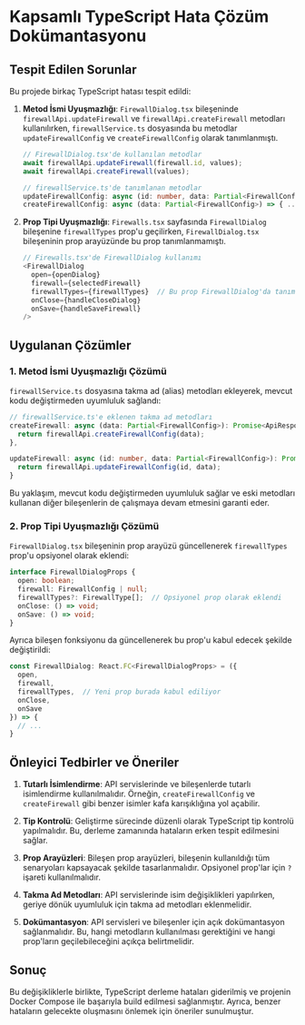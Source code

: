 # Kapsamlı TypeScript Hata Çözüm Dokümantasyonu

## Tespit Edilen Sorunlar

Bu projede birkaç TypeScript hatası tespit edildi:

1. **Metod İsmi Uyuşmazlığı**: `FirewallDialog.tsx` bileşeninde `firewallApi.updateFirewall` ve `firewallApi.createFirewall` metodları kullanılırken, `firewallService.ts` dosyasında bu metodlar `updateFirewallConfig` ve `createFirewallConfig` olarak tanımlanmıştı.

   ```typescript
   // FirewallDialog.tsx'de kullanılan metodlar
   await firewallApi.updateFirewall(firewall.id, values);
   await firewallApi.createFirewall(values);
   
   // firewallService.ts'de tanımlanan metodlar
   updateFirewallConfig: async (id: number, data: Partial<FirewallConfig>) => { ... }
   createFirewallConfig: async (data: Partial<FirewallConfig>) => { ... }
   ```

2. **Prop Tipi Uyuşmazlığı**: `Firewalls.tsx` sayfasında `FirewallDialog` bileşenine `firewallTypes` prop'u geçilirken, `FirewallDialog.tsx` bileşeninin prop arayüzünde bu prop tanımlanmamıştı.

   ```typescript
   // Firewalls.tsx'de FirewallDialog kullanımı
   <FirewallDialog
     open={openDialog}
     firewall={selectedFirewall}
     firewallTypes={firewallTypes}  // Bu prop FirewallDialog'da tanımlanmamıştı
     onClose={handleCloseDialog}
     onSave={handleSaveFirewall}
   />
   ```

## Uygulanan Çözümler

### 1. Metod İsmi Uyuşmazlığı Çözümü

`firewallService.ts` dosyasına takma ad (alias) metodları ekleyerek, mevcut kodu değiştirmeden uyumluluk sağlandı:

```typescript
// firewallService.ts'e eklenen takma ad metodları
createFirewall: async (data: Partial<FirewallConfig>): Promise<ApiResponse<{ firewallConfig: FirewallConfig }>> => {
  return firewallApi.createFirewallConfig(data);
},

updateFirewall: async (id: number, data: Partial<FirewallConfig>): Promise<ApiResponse<{ firewallConfig: FirewallConfig }>> => {
  return firewallApi.updateFirewallConfig(id, data);
}
```

Bu yaklaşım, mevcut kodu değiştirmeden uyumluluk sağlar ve eski metodları kullanan diğer bileşenlerin de çalışmaya devam etmesini garanti eder.

### 2. Prop Tipi Uyuşmazlığı Çözümü

`FirewallDialog.tsx` bileşeninin prop arayüzü güncellenerek `firewallTypes` prop'u opsiyonel olarak eklendi:

```typescript
interface FirewallDialogProps {
  open: boolean;
  firewall: FirewallConfig | null;
  firewallTypes?: FirewallType[];  // Opsiyonel prop olarak eklendi
  onClose: () => void;
  onSave: () => void;
}
```

Ayrıca bileşen fonksiyonu da güncellenerek bu prop'u kabul edecek şekilde değiştirildi:

```typescript
const FirewallDialog: React.FC<FirewallDialogProps> = ({ 
  open, 
  firewall, 
  firewallTypes,  // Yeni prop burada kabul ediliyor
  onClose, 
  onSave 
}) => {
  // ...
}
```

## Önleyici Tedbirler ve Öneriler

1. **Tutarlı İsimlendirme**: API servislerinde ve bileşenlerde tutarlı isimlendirme kullanılmalıdır. Örneğin, `createFirewallConfig` ve `createFirewall` gibi benzer isimler kafa karışıklığına yol açabilir.

2. **Tip Kontrolü**: Geliştirme sürecinde düzenli olarak TypeScript tip kontrolü yapılmalıdır. Bu, derleme zamanında hataların erken tespit edilmesini sağlar.

3. **Prop Arayüzleri**: Bileşen prop arayüzleri, bileşenin kullanıldığı tüm senaryoları kapsayacak şekilde tasarlanmalıdır. Opsiyonel prop'lar için `?` işareti kullanılmalıdır.

4. **Takma Ad Metodları**: API servislerinde isim değişiklikleri yapılırken, geriye dönük uyumluluk için takma ad metodları eklenmelidir.

5. **Dokümantasyon**: API servisleri ve bileşenler için açık dokümantasyon sağlanmalıdır. Bu, hangi metodların kullanılması gerektiğini ve hangi prop'ların geçilebileceğini açıkça belirtmelidir.

## Sonuç

Bu değişikliklerle birlikte, TypeScript derleme hataları giderilmiş ve projenin Docker Compose ile başarıyla build edilmesi sağlanmıştır. Ayrıca, benzer hataların gelecekte oluşmasını önlemek için öneriler sunulmuştur.
